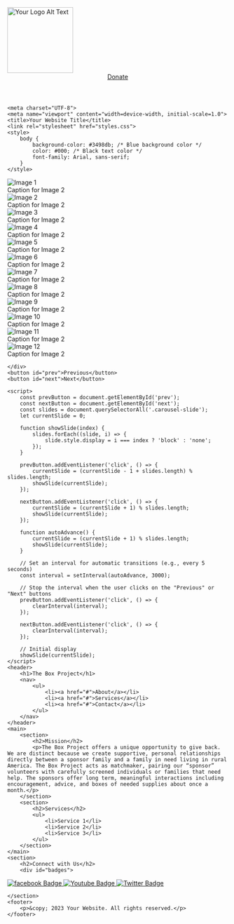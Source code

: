 <html lang="en">
<head>
   <img src="Boxproject logo.png" alt="Your Logo Alt Text" style="width: 150px; height: auto;">
   <header>
    <a class="donate-button" href="https://your-donation-link.com">Donate</a>
</header>

   <meta charset="UTF-8">
    <meta name="viewport" content="width=device-width, initial-scale=1.0">
    <title>Image Carousel with Automatic Transitions</title>
    <link rel="stylesheet" href="styles">

    <meta charset="UTF-8">
    <meta name="viewport" content="width=device-width, initial-scale=1.0">
    <title>Your Website Title</title>
    <link rel="stylesheet" href="styles.css">
    <style>
        body {
            background-color: #3498db; /* Blue background color */
            color: #000; /* Black text color */
            font-family: Arial, sans-serif;
        }
    </style>
</head>

<body>
   <div class="carousel-container">
        <div class="carousel-slide">
            <img src="(1).png" alt="Image 1">
            <div class="caption">Caption for Image 2</div>
        </div>
        <div class="carousel-slide">
            <img src="(2).png" alt="Image 2">
            <div class="caption">Caption for Image 2</div>
        </div>
        <div class="carousel-slide">
            <img src="(3).png" alt="Image 3">
            <div class="caption">Caption for Image 2</div>
        </div>
         <div class="carousel-slide">
            <img src="(4).png" alt="Image 4">
             <div class="caption">Caption for Image 2</div>
        </div>
         <div class="carousel-slide">
            <img src="(5).png" alt="Image 5">
             <div class="caption">Caption for Image 2</div>
        </div>
         <div class="carousel-slide">
            <img src="(6).png" alt="Image 6">
             <div class="caption">Caption for Image 2</div>
        </div>
         <div class="carousel-slide">
            <img src="(7).png" alt="Image 7">
             <div class="caption">Caption for Image 2</div>
        </div>
         <div class="carousel-slide">
            <img src="(8).png" alt="Image 8">
             <div class="caption">Caption for Image 2</div>
        </div>
         <div class="carousel-slide">
            <img src="(9).png" alt="Image 9">
             <div class="caption">Caption for Image 2</div>
        </div>
         <div class="carousel-slide">
            <img src="(10).png" alt="Image 10">
             <div class="caption">Caption for Image 2</div>
        </div>
         <div class="carousel-slide">
            <img src="(11).png" alt="Image 11">
             <div class="caption">Caption for Image 2</div>
        </div>
         <div class="carousel-slide">
            <img src="(12).png" alt="Image 12">
            <div class="caption">Caption for Image 2</div>
        </div>
      
    </div>
    <button id="prev">Previous</button>
    <button id="next">Next</button>

    <script>
        const prevButton = document.getElementById('prev');
        const nextButton = document.getElementById('next');
        const slides = document.querySelectorAll('.carousel-slide');
        let currentSlide = 0;

        function showSlide(index) {
            slides.forEach((slide, i) => {
                slide.style.display = i === index ? 'block' : 'none';
            });
        }

        prevButton.addEventListener('click', () => {
            currentSlide = (currentSlide - 1 + slides.length) % slides.length;
            showSlide(currentSlide);
        });

        nextButton.addEventListener('click', () => {
            currentSlide = (currentSlide + 1) % slides.length;
            showSlide(currentSlide);
        });

        function autoAdvance() {
            currentSlide = (currentSlide + 1) % slides.length;
            showSlide(currentSlide);
        }

        // Set an interval for automatic transitions (e.g., every 5 seconds)
        const interval = setInterval(autoAdvance, 3000);

        // Stop the interval when the user clicks on the "Previous" or "Next" buttons
        prevButton.addEventListener('click', () => {
            clearInterval(interval);
        });

        nextButton.addEventListener('click', () => {
            clearInterval(interval);
        });

        // Initial display
        showSlide(currentSlide);
    </script>
    <header>
        <h1>The Box Project</h1>
        <nav>
            <ul>
                <li><a href="#">About</a></li>
                <li><a href="#">Services</a></li>
                <li><a href="#">Contact</a></li>
            </ul>
        </nav>
    </header>
    <main>
        <section>
            <h2>Mission</h2>
            <p>The Box Project offers a unique opportunity to give back. We are distinct because we create supportive, personal relationships directly between a sponsor family and a family in need living in rural America. The Box Project acts as matchmaker, pairing our “sponsor” volunteers with carefully screened individuals or families that need help. The sponsors offer long term, meaningful interactions including encouragement, advice, and boxes of needed supplies about once a month.</p>
        </section>
        <section>
            <h2>Services</h2>
            <ul>
                <li>Service 1</li>
                <li>Service 2</li>
                <li>Service 3</li>
            </ul>
        </section>
    </main>
    <section>
        <h2>Connect with Us</h2>
        <div id="badges">
  <a href="https://www.facebook.com/TBP1962/">
    <img src="https://img.shields.io/badge/facebook-blue?style=for-the-badge&logo=facebook&logoColor=white" alt="facebook Badge"/>
  </a>
  <a href="https://www.youtube.com/channel/UCu-tEnjTcYvVlTRcvvCJw3g">
    <img src="https://img.shields.io/badge/YouTube-red?style=for-the-badge&logo=youtube&logoColor=white" alt="Youtube Badge"/>
  </a>
  <a href="http://www.twitter.com/@TBP1962">
    <img src="https://img.shields.io/badge/Twitter-blue?style=for-the-badge&logo=twitter&logoColor=white" alt="Twitter Badge"/>
  </a>
</div>
        
    </section>
    <footer>
        <p>&copy; 2023 Your Website. All rights reserved.</p>
    </footer>
</body>
</html>
